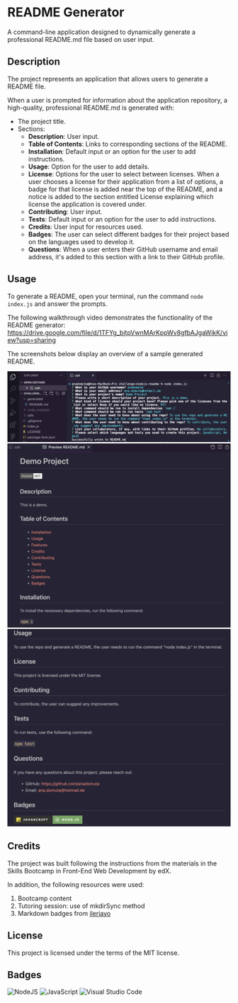 # README Generator

A command-line application designed to dynamically generate a professional README.md file based on user input.

## Description

The project represents an application that allows users to generate a README file.

When a user is prompted for information about the application repository, a high-quality, professional README.md is generated with:

- The project title.
- Sections:
  - **Description**: User input.
  - **Table of Contents**: Links to corresponding sections of the README.
  - **Installation**: Default input or an option for the user to add instructions.
  - **Usage**: Option for the user to add details.
  - **License**: Options for the user to select between licenses. When a user chooses a license for their application from a list of options, a badge for that license is added near the top of the README, and a notice is added to the section entitled License explaining which license the application is covered under.
  - **Contributing**: User input.
  - **Tests**: Default input or an option for the user to add instructions.
  - **Credits**: User input for resources used.
  - **Badges**: The user can select different badges for their project based on the languages used to develop it.
  - **Questions**: When a user enters their GitHub username and email address, it's added to this section with a link to their GitHub profile.

## Usage

To generate a README, open your terminal, run the command `node index.js` and answer the prompts.

The following walkthrough video demonstrates the functionality of the README generator: https://drive.google.com/file/d/1TFYg_bjtpVwnMArKppWv8gfbAJgaWikK/view?usp=sharing

The screenshots below display an overview of a sample generated README.

![Demo terminal commands](./images/terminal-screenshot.png)
![First section README](./images/first-section-readme.png)
![Second section README](./images/second-section-readme.png)

## Credits

The project was built following the instructions from the materials in the Skills Bootcamp in Front-End Web Development by edX.

In addition, the following resources were used:

1. Bootcamp content
2. Tutoring session: use of mkdirSync method
3. Markdown badges from [ileriayo](https://github.com/Ileriayo/markdown-badges?tab=readme-ov-file#markdown-badges)

## License

This project is licensed under the terms of the MIT license.

## Badges

![NodeJS](https://img.shields.io/badge/node.js-6DA55F?style=for-the-badge&logo=node.js&logoColor=white)
![JavaScript](https://img.shields.io/badge/javascript-%23323330.svg?style=for-the-badge&logo=javascript&logoColor=%23F7DF1E)
![Visual Studio Code](https://img.shields.io/badge/Visual%20Studio%20Code-0078d7.svg?style=for-the-badge&logo=visual-studio-code&logoColor=white)
